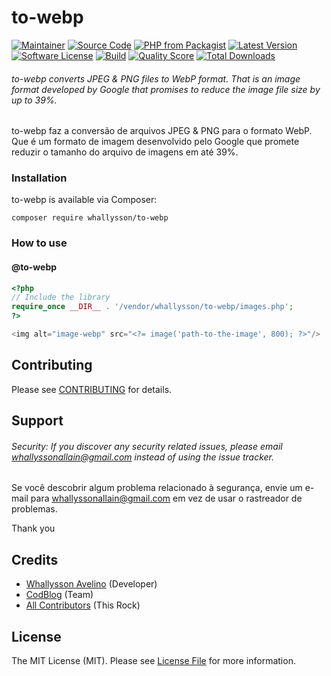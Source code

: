 # to-webp

[![Maintainer](http://img.shields.io/badge/maintainer-@whallysson-blue.svg?style=flat-square)](https://twitter.com/whallysson)
[![Source Code](http://img.shields.io/badge/source-codeblog/towebp-blue.svg?style=flat-square)](https://github.com/whallysson/to-webp)
[![PHP from Packagist](https://img.shields.io/packagist/php-v/codeblog/to-webp.svg?style=flat-square)](https://packagist.org/packages/codeblog/to-webp)
[![Latest Version](https://img.shields.io/github/release/whallysson/to-webp.svg?style=flat-square)](https://github.com/whallysson/to-webp/releases)
[![Software License](https://img.shields.io/badge/license-MIT-brightgreen.svg?style=flat-square)](LICENSE)
[![Build](https://img.shields.io/scrutinizer/build/g/whallysson/to-webp.svg?style=flat-square)](https://scrutinizer-ci.com/g/whallysson/to-webp)
[![Quality Score](https://img.shields.io/scrutinizer/g/whallysson/to-webp.svg?style=flat-square)](https://scrutinizer-ci.com/g/whallysson/to-webp)
[![Total Downloads](https://img.shields.io/packagist/dt/codeblog/to-webp.svg?style=flat-square)](https://packagist.org/packages/codeblog/to-webp)

###### to-webp converts JPEG & PNG files to WebP format. That is an image format developed by Google that promises to reduce the image file size by up to 39%.

to-webp faz a conversão de arquivos JPEG & PNG para o formato WebP. Que é um formato de imagem desenvolvido pelo Google que promete reduzir o tamanho do arquivo de imagens em até 39%.


### Installation
to-webp is available via Composer:

````
composer require whallysson/to-webp
````

### How to use

#### @to-webp
``` php
<?php
// Include the library
require_once __DIR__ . '/vendor/whallysson/to-webp/images.php';
?>

<img alt="image-webp" src="<?= image('path-to-the-image', 800); ?>"/>
```


## Contributing

Please see [CONTRIBUTING](https://github.com/whallysson/to-webp/blob/master/CONTRIBUTING.md) for details.

## Support

###### Security: If you discover any security related issues, please email whallyssonallain@gmail.com instead of using the issue tracker.

Se você descobrir algum problema relacionado à segurança, envie um e-mail para whallyssonallain@gmail.com em vez de usar o rastreador de problemas.

Thank you

## Credits

- [Whallysson Avelino](https://github.com/whallysson) (Developer)
- [CodBlog](https://github.com/whallysson) (Team)
- [All Contributors](https://github.com/whallysson/to-webp/contributors) (This Rock)

## License

The MIT License (MIT). Please see [License File](https://github.com/whallysson/to-webp/blob/master/LICENSE) for more information.
